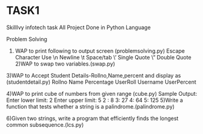 # TASK1
SkillIvy infotech task
All Project Done in Python Language 

Problem Solving 
1) WAP to print following to output screen (problemsolving.py)
     Escape                                 Character Use
      \n                                       Newline
      \t                                       Space/tab
      \’                                       Single Quote
      \”                                       Double Quote
2)WAP to swap two variables.(swap.py)

3)WAP to Accept Student Details-Rollno,Name,percent and display as (studentdetail.py)
        Rollno      Name         Percentage
        UserRoll   Username      UserPercent
        
4)WAP to print cube of numbers from given range (cube.py)
        Sample Output:
            Enter lower limit: 2
            Enter upper limit: 5
            2 : 8
            3: 27
            4: 64
            5: 125
5)Write a function that tests whether a string is a palindrome.(palindrome.py)

6)Given two strings, write a program that efficiently finds the longest common subsequence.(lcs.py)
 
